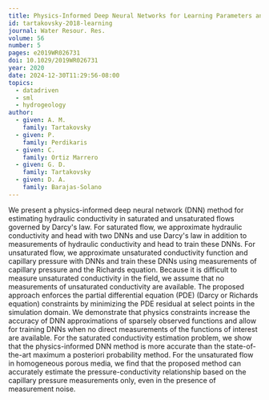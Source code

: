 ```yaml
---
title: Physics-Informed Deep Neural Networks for Learning Parameters and Constitutive Relationships in Subsurface Flow Problems
id: tartakovsky-2018-learning
journal: Water Resour. Res.
volume: 56
number: 5
pages: e2019WR026731
doi: 10.1029/2019WR026731
year: 2020
date: 2024-12-30T11:29:56-08:00
topics:
  - datadriven
  - sml
  - hydrogeology
author:
  - given: A. M.
    family: Tartakovsky
  - given: P.
    family: Perdikaris
  - given: C.
    family: Ortiz Marrero
  - given: G. D.
    family: Tartakovsky
  - given: D. A.
    family: Barajas-Solano
---
```


We present a physics-informed deep neural network (DNN) method for estimating hydraulic conductivity in saturated and unsaturated flows governed by Darcy's law. For saturated flow, we approximate hydraulic conductivity and head with two DNNs and use Darcy's law in addition to measurements of hydraulic conductivity and head to train these DNNs. For unsaturated flow, we approximate unsaturated conductivity function and capillary pressure with DNNs and train these DNNs using measurements of capillary pressure and the Richards equation. Because it is difficult to measure unsaturated conductivity in the field, we assume that no measurements of unsaturated conductivity are available. The proposed approach enforces the partial differential equation (PDE) (Darcy or Richards equation) constraints by minimizing the PDE residual at select points in the simulation domain. We demonstrate that physics constraints increase the accuracy of DNN approximations of sparsely observed functions and allow for training DNNs when no direct measurements of the functions of interest are available. For the saturated conductivity estimation problem, we show that the physics-informed DNN method is more accurate than the state-of-the-art maximum a posteriori probability method. For the unsaturated flow in homogeneous porous media, we find that the proposed method can accurately estimate the pressure-conductivity relationship based on the capillary pressure measurements only, even in the presence of measurement noise.

